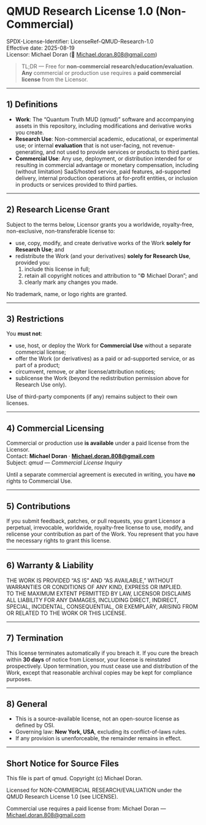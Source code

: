 # QMUD Research License 1.0 (Non-Commercial)
SPDX-License-Identifier: LicenseRef-QMUD-Research-1.0  
Effective date: 2025-08-19  
Licensor: Michael Doran (📧 Michael.doran.808@gmail.com)

> TL;DR — Free for **non-commercial research/education/evaluation**.  
> **Any** commercial or production use requires a **paid commercial license** from the Licensor.

---

## 1) Definitions
- **Work**: The “Quantum Truth MUD (qmud)” software and accompanying assets in this repository, including modifications and derivative works you create.
- **Research Use**: Non-commercial academic, educational, or experimental use; or internal **evaluation** that is not user-facing, not revenue-generating, and not used to provide services or products to third parties.
- **Commercial Use**: Any use, deployment, or distribution intended for or resulting in commercial advantage or monetary compensation, including (without limitation) SaaS/hosted service, paid features, ad-supported delivery, internal production operations at for-profit entities, or inclusion in products or services provided to third parties.

---

## 2) Research License Grant
Subject to the terms below, Licensor grants you a worldwide, royalty-free, non-exclusive, non-transferable license to:
- use, copy, modify, and create derivative works of the Work **solely for Research Use**; and
- redistribute the Work (and your derivatives) **solely for Research Use**, provided you:
  1. include this license in full;
  2. retain all copyright notices and attribution to “© Michael Doran”; and
  3. clearly mark any changes you made.

No trademark, name, or logo rights are granted.

---

## 3) Restrictions
You **must not**:
- use, host, or deploy the Work for **Commercial Use** without a separate commercial license;
- offer the Work (or derivatives) as a paid or ad-supported service, or as part of a product;
- circumvent, remove, or alter license/attribution notices;
- sublicense the Work (beyond the redistribution permission above for Research Use only).

Use of third-party components (if any) remains subject to their own licenses.

---

## 4) Commercial Licensing
Commercial or production use **is available** under a paid license from the Licensor.  
Contact: **Michael Doran** · **Michael.doran.808@gmail.com**  
Subject: *qmud — Commercial License Inquiry*

Until a separate commercial agreement is executed in writing, you have **no** rights to Commercial Use.

---

## 5) Contributions
If you submit feedback, patches, or pull requests, you grant Licensor a perpetual, irrevocable, worldwide, royalty-free license to use, modify, and relicense your contribution as part of the Work. You represent that you have the necessary rights to grant this license.

---

## 6) Warranty & Liability
THE WORK IS PROVIDED “AS IS” AND “AS AVAILABLE,” WITHOUT WARRANTIES OR CONDITIONS OF ANY KIND, EXPRESS OR IMPLIED.  
TO THE MAXIMUM EXTENT PERMITTED BY LAW, LICENSOR DISCLAIMS ALL LIABILITY FOR ANY DAMAGES, INCLUDING DIRECT, INDIRECT, SPECIAL, INCIDENTAL, CONSEQUENTIAL, OR EXEMPLARY, ARISING FROM OR RELATED TO THE WORK OR THIS LICENSE.

---

## 7) Termination
This license terminates automatically if you breach it. If you cure the breach within **30 days** of notice from Licensor, your license is reinstated prospectively. Upon termination, you must cease use and distribution of the Work, except that reasonable archival copies may be kept for compliance purposes.

---

## 8) General
- This is a source-available license, not an open-source license as defined by OSI.  
- Governing law: **New York, USA**, excluding its conflict-of-laws rules.  
- If any provision is unenforceable, the remainder remains in effect.

---

## Short Notice for Source Files

This file is part of qmud.
Copyright (c) Michael Doran.

Licensed for NON-COMMERCIAL RESEARCH/EVALUATION under the
QMUD Research License 1.0 (see LICENSE).

Commercial use requires a paid license from:
Michael Doran — Michael.doran.808@gmail.com

